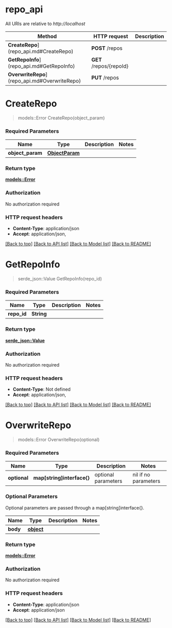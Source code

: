 # repo_api

All URIs are relative to *http://localhost*

Method | HTTP request | Description
------------- | ------------- | -------------
**CreateRepo**](repo_api.md#CreateRepo) | **POST** /repos | 
**GetRepoInfo**](repo_api.md#GetRepoInfo) | **GET** /repos/{repoId} | 
**OverwriteRepo**](repo_api.md#OverwriteRepo) | **PUT** /repos | 


# **CreateRepo**
> models::Error CreateRepo(object_param)


### Required Parameters

Name | Type | Description  | Notes
------------- | ------------- | ------------- | -------------
  **object_param** | [**ObjectParam**](ObjectParam.md)|  | 

### Return type

[**models::Error**](Error.md)

### Authorization

No authorization required

### HTTP request headers

 - **Content-Type**: application/json
 - **Accept**: application/json, 

[[Back to top]](#) [[Back to API list]](../README.md#documentation-for-api-endpoints) [[Back to Model list]](../README.md#documentation-for-models) [[Back to README]](../README.md)

# **GetRepoInfo**
> serde_json::Value GetRepoInfo(repo_id)


### Required Parameters

Name | Type | Description  | Notes
------------- | ------------- | ------------- | -------------
  **repo_id** | **String**|  | 

### Return type

[**serde_json::Value**](object.md)

### Authorization

No authorization required

### HTTP request headers

 - **Content-Type**: Not defined
 - **Accept**: application/json, 

[[Back to top]](#) [[Back to API list]](../README.md#documentation-for-api-endpoints) [[Back to Model list]](../README.md#documentation-for-models) [[Back to README]](../README.md)

# **OverwriteRepo**
> models::Error OverwriteRepo(optional)


### Required Parameters

Name | Type | Description  | Notes
------------- | ------------- | ------------- | -------------
 **optional** | **map[string]interface{}** | optional parameters | nil if no parameters

### Optional Parameters
Optional parameters are passed through a map[string]interface{}.

Name | Type | Description  | Notes
------------- | ------------- | ------------- | -------------
 **body** | [**object**](object.md)|  | 

### Return type

[**models::Error**](Error.md)

### Authorization

No authorization required

### HTTP request headers

 - **Content-Type**: application/json
 - **Accept**: application/json

[[Back to top]](#) [[Back to API list]](../README.md#documentation-for-api-endpoints) [[Back to Model list]](../README.md#documentation-for-models) [[Back to README]](../README.md)

